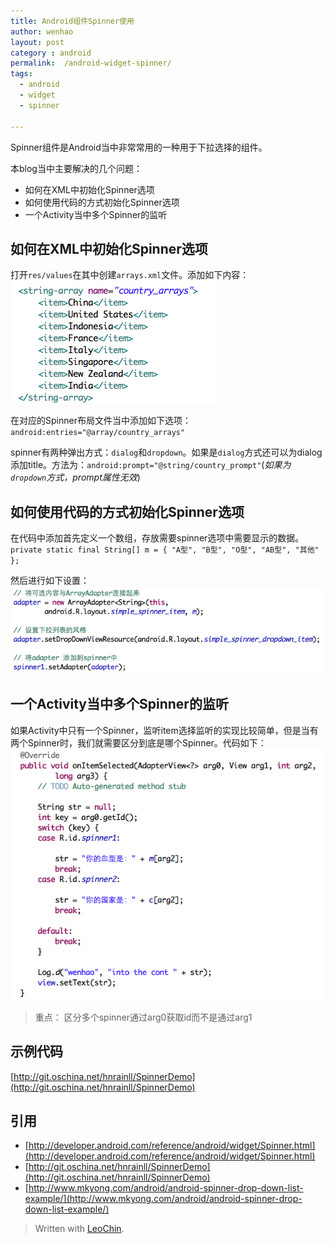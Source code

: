 ```yaml
---
title: Android组件Spinner使用
author: wenhao
layout: post
category : android
permalink:  /android-widget-spinner/
tags: 
  - android
  - widget
  - spinner

---
```


Spinner组件是Android当中非常常用的一种用于下拉选择的组件。

本blog当中主要解决的几个问题：

- 如何在XML中初始化Spinner选项
- 如何使用代码的方式初始化Spinner选项
- 一个Activity当中多个Spinner的监听


如何在XML中初始化Spinner选项
---

打开`res/values`在其中创建`arrays.xml`文件。添加如下内容：
![spinner1.png](../images/spinner/android-widget-spinner1.png)

在对应的Spinner布局文件当中添加如下选项：
`android:entries="@array/country_arrays"`

spinner有两种弹出方式：`dialog`和`dropdown`。如果是`dialog`方式还可以为dialog添加title。方法为：`android:prompt="@string/country_prompt"`(*如果为`dropdown`方式，prompt属性无效*)


如何使用代码的方式初始化Spinner选项
---
在代码中添加首先定义一个数组，存放需要spinner选项中需要显示的数据。`private static final String[] m = { "A型", "B型", "O型", "AB型", "其他" };`

然后进行如下设置：
![spinner2.png](../images/spinner/android-widget-spinner2.png)


一个Activity当中多个Spinner的监听
---

如果Activity中只有一个Spinner，监听item选择监听的实现比较简单，但是当有两个Spinner时，我们就需要区分到底是哪个Spinner。代码如下：![spinner3.png](../images/spinner/android-widget-spinner3.png)

> 重点：
> 区分多个spinner通过arg0获取id而不是通过arg1

示例代码
---

[http://git.oschina.net/hnrainll/SpinnerDemo](http://git.oschina.net/hnrainll/SpinnerDemo)


引用
---

- [http://developer.android.com/reference/android/widget/Spinner.html](http://developer.android.com/reference/android/widget/Spinner.html)
- [http://git.oschina.net/hnrainll/SpinnerDemo](http://git.oschina.net/hnrainll/SpinnerDemo)
- [http://www.mkyong.com/android/android-spinner-drop-down-list-example/](http://www.mkyong.com/android/android-spinner-drop-down-list-example/)

> Written with [LeoChin](https://leochin.com/).